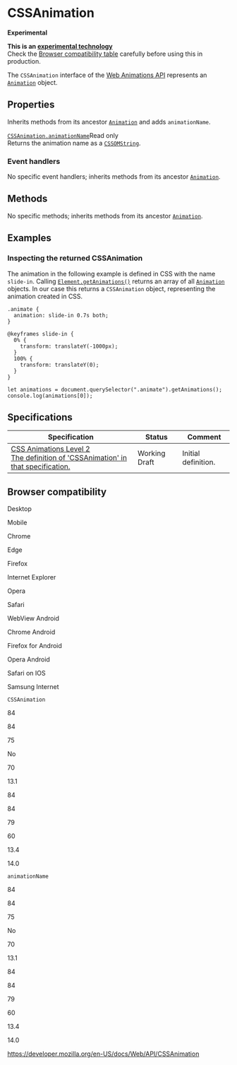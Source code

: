 # CSSAnimation

**Experimental**

**This is an [experimental technology](https://developer.mozilla.org/en-US/docs/MDN/Guidelines/Conventions_definitions#experimental)**  
Check the [Browser compatibility table](#browser_compatibility) carefully before using this in production.

The `CSSAnimation` interface of the [Web Animations API](web_animations_api) represents an [`Animation`](animation) object.

## Properties

Inherits methods from its ancestor [`Animation`](animation) and adds <span class="page-not-created">`animationName`</span>.

[`CSSAnimation.animationName`](cssanimation/animationname)<span class="badge inline readonly">Read only </span>  
Returns the animation name as a [`CSSOMString`](cssomstring).

### Event handlers

No specific event handlers; inherits methods from its ancestor [`Animation`](animation).

## Methods

No specific methods; inherits methods from its ancestor [`Animation`](animation).

## Examples

### Inspecting the returned CSSAnimation

The animation in the following example is defined in CSS with the name `slide-in`. Calling [`Element.getAnimations()`](element/getanimations) returns an array of all [`Animation`](animation) objects. In our case this returns a `CSSAnimation` object, representing the animation created in CSS.

    .animate {
      animation: slide-in 0.7s both;
    }

    @keyframes slide-in {
      0% {
        transform: translateY(-1000px);
      }
      100% {
        transform: translateY(0);
      }
    }

    let animations = document.querySelector(".animate").getAnimations();
    console.log(animations[0]);

## Specifications

<table><thead><tr class="header"><th>Specification</th><th>Status</th><th>Comment</th></tr></thead><tbody><tr class="odd"><td><a href="https://drafts.csswg.org/css-animations-2/#the-CSSAnimation-interface">CSS Animations Level 2<br />
<span class="small">The definition of 'CSSAnimation' in that specification.</span></a></td><td><span class="spec-wd">Working Draft</span></td><td>Initial definition.</td></tr></tbody></table>

## Browser compatibility

Desktop

Mobile

Chrome

Edge

Firefox

Internet Explorer

Opera

Safari

WebView Android

Chrome Android

Firefox for Android

Opera Android

Safari on IOS

Samsung Internet

`CSSAnimation`

84

84

75

No

70

13.1

84

84

79

60

13.4

14.0

`animationName`

84

84

75

No

70

13.1

84

84

79

60

13.4

14.0

<a href="https://developer.mozilla.org/en-US/docs/Web/API/CSSAnimation" class="_attribution-link">https://developer.mozilla.org/en-US/docs/Web/API/CSSAnimation</a>
